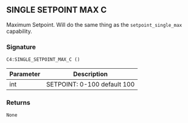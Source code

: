 ## SINGLE SETPOINT MAX C

Maximum Setpoint. Will do the same thing as the `setpoint_single_max` capability.



 
### Signature

`C4:SINGLE_SETPOINT_MAX_C ()` 


| Parameter | Description |
| --- | --- |
| int | SETPOINT: 0-100 default 100  |

 
### Returns

`None`



